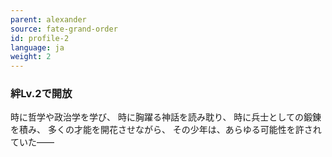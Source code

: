 ```yaml
---
parent: alexander
source: fate-grand-order
id: profile-2
language: ja
weight: 2
---
```


### 絆Lv.2で開放

時に哲学や政治学を学び、
時に胸躍る神話を読み耽り、
時に兵士としての鍛錬を積み、
多くの才能を開花させながら、
その少年は、あらゆる可能性を許されていた――
